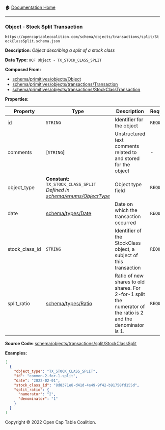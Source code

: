 :house: [Documentation Home](/docs/README.md)

---

### Object - Stock Split Transaction

`https://opencaptablecoalition.com/schema/objects/transactions/split/StockClassSplit.schema.json`

**Description:** _Object describing a split of a stock class_

**Data Type:** `OCF Object - TX_STOCK_CLASS_SPLIT`

**Composed From:**

- [schema/primitives/objects/Object](/docs/schema/primitives/objects/Object.md)
- [schema/primitives/objects/transactions/Transaction](/docs/schema/primitives/objects/transactions/Transaction.md)
- [schema/primitives/objects/transactions/StockClassTransaction](/docs/schema/primitives/objects/transactions/StockClassTransaction.md)

**Properties:**

| Property       | Type                                                                                                              | Description                                                                                                    | Required   |
| -------------- | ----------------------------------------------------------------------------------------------------------------- | -------------------------------------------------------------------------------------------------------------- | ---------- |
| id             | `STRING`                                                                                                          | Identifier for the object                                                                                      | `REQUIRED` |
| comments       | [`STRING`]                                                                                                        | Unstructured text comments related to and stored for the object                                                | -          |
| object_type    | **Constant:** `TX_STOCK_CLASS_SPLIT`</br>_Defined in [schema/enums/ObjectType](/docs/schema/enums/ObjectType.md)_ | Object type field                                                                                              | `REQUIRED` |
| date           | [schema/types/Date](/docs/schema/types/Date.md)                                                                   | Date on which the transaction occurred                                                                         | `REQUIRED` |
| stock_class_id | `STRING`                                                                                                          | Identifier of the StockClass object, a subject of this transaction                                             | `REQUIRED` |
| split_ratio    | [schema/types/Ratio](/docs/schema/types/Ratio.md)                                                                 | Ratio of new shares to old shares. For 2-for-1 split the numerator of the ratio is 2 and the denominator is 1. | `REQUIRED` |

**Source Code:** [schema/objects/transactions/split/StockClassSplit](../../../../../schema/objects/transactions/split/StockClassSplit.schema.json)

**Examples:**

```json
[
  {
    "object_type": "TX_STOCK_CLASS_SPLIT",
    "id": "common-2-for-1-split",
    "date": "2022-02-01",
    "stock_class_id": "8d8371e8-d41d-4a49-9f42-b91758fd155d",
    "split_ratio": {
      "numerator": "2",
      "denominator": "1"
    }
  }
]
```

Copyright © 2022 Open Cap Table Coalition.

